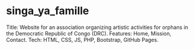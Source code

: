 # singa_ya_famille
Title: Website for an association organizing artistic activities for orphans in the Democratic Republic of Congo (DRC). Features: Home, Mission, Contact.  Tech: HTML, CSS, JS, PHP, Bootstrap, GitHub Pages.
